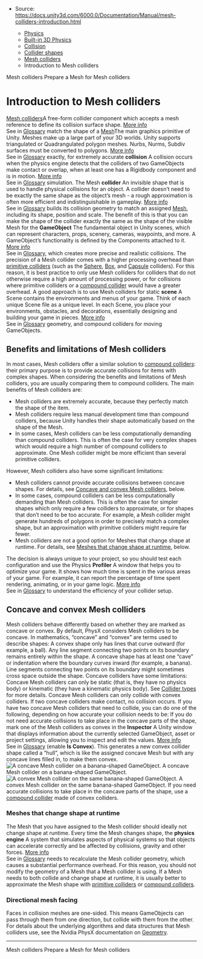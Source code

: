 * Source: https://docs.unity3d.com/6000.0/Documentation/Manual/mesh-colliders-introduction.html

  * [Physics](https://docs.unity3d.com/6000.0/Documentation/Manual/PhysicsSection.html)
  * [Built-in 3D Physics](https://docs.unity3d.com/6000.0/Documentation/Manual/PhysicsOverview.html)
  * [Collision](https://docs.unity3d.com/6000.0/Documentation/Manual/collision-section.html)
  * [Collider shapes](https://docs.unity3d.com/6000.0/Documentation/Manual/collider-shapes.html)
  * [Mesh colliders](https://docs.unity3d.com/6000.0/Documentation/Manual/mesh-colliders.html)
  * Introduction to Mesh colliders


[](https://docs.unity3d.com/6000.0/Documentation/Manual/mesh-colliders.html)
Mesh colliders
[](https://docs.unity3d.com/6000.0/Documentation/Manual/prepare-mesh-for-mesh-collider.html)
Prepare a Mesh for Mesh colliders
# Introduction to Mesh colliders
[Mesh colliders](https://docs.unity3d.com/6000.0/Documentation/Manual/class-MeshCollider.html)A free-form collider component which accepts a mesh reference to define its collision surface shape. [More info](https://docs.unity3d.com/6000.0/Documentation/Manual/class-MeshCollider.html)  
See in [Glossary](https://docs.unity3d.com/6000.0/Documentation/Manual/Glossary.html#MeshCollider) match the shape of a [Mesh](https://docs.unity3d.com/6000.0/Documentation/Manual/class-Mesh.html)The main graphics primitive of Unity. Meshes make up a large part of your 3D worlds. Unity supports triangulated or Quadrangulated polygon meshes. Nurbs, Nurms, Subdiv surfaces must be converted to polygons. [More info](https://docs.unity3d.com/6000.0/Documentation/Manual/mesh.html)  
See in [Glossary](https://docs.unity3d.com/6000.0/Documentation/Manual/Glossary.html#Mesh) exactly, for extremely accurate **collision** A collision occurs when the physics engine detects that the colliders of two GameObjects make contact or overlap, when at least one has a Rigidbody component and is in motion. [More info](https://docs.unity3d.com/6000.0/Documentation/Manual/CollidersOverview.html)  
See in [Glossary](https://docs.unity3d.com/6000.0/Documentation/Manual/Glossary.html#Collision) simulation. 
The Mesh **collider** An invisible shape that is used to handle physical collisions for an object. A collider doesn’t need to be exactly the same shape as the object’s mesh - a rough approximation is often more efficient and indistinguishable in gameplay. [More info](https://docs.unity3d.com/6000.0/Documentation/Manual/CollidersOverview.html)  
See in [Glossary](https://docs.unity3d.com/6000.0/Documentation/Manual/Glossary.html#Collider) builds its collision geometry to match an assigned [Mesh](https://docs.unity3d.com/6000.0/Documentation/Manual/class-Mesh.html), including its shape, position and scale. The benefit of this is that you can make the shape of the collider exactly the same as the shape of the visible Mesh for the **GameObject** The fundamental object in Unity scenes, which can represent characters, props, scenery, cameras, waypoints, and more. A GameObject’s functionality is defined by the Components attached to it. [More info](https://docs.unity3d.com/6000.0/Documentation/Manual/class-GameObject.html)  
See in [Glossary](https://docs.unity3d.com/6000.0/Documentation/Manual/Glossary.html#GameObject), which creates more precise and realistic collisions. 
The precision of a Mesh collider comes with a higher processing overhead than [primitive colliders](https://docs.unity3d.com/6000.0/Documentation/Manual/primitive-colliders.html) (such as the [Sphere](https://docs.unity3d.com/6000.0/Documentation/Manual/class-SphereCollider.html), [Box](https://docs.unity3d.com/6000.0/Documentation/Manual/class-BoxCollider.html), and [Capsule](https://docs.unity3d.com/6000.0/Documentation/Manual/class-CapsuleCollider.html) colliders). For this reason, it is best practice to only use Mesh colliders for colliders that do not otherwise require a high amount of processing power, or for collisions where primitive colliders or a [compound collider](https://docs.unity3d.com/6000.0/Documentation/Manual/compound-colliders.html) would have a greater overhead. A good approach is to use Mesh colliders for static **scene** A Scene contains the environments and menus of your game. Think of each unique Scene file as a unique level. In each Scene, you place your environments, obstacles, and decorations, essentially designing and building your game in pieces. [More info](https://docs.unity3d.com/6000.0/Documentation/Manual/CreatingScenes.html)  
See in [Glossary](https://docs.unity3d.com/6000.0/Documentation/Manual/Glossary.html#Scene) geometry, and compound colliders for moving GameObjects.
## Benefits and limitations of Mesh colliders
In most cases, Mesh colliders offer a similar solution to [compound colliders](https://docs.unity3d.com/6000.0/Documentation/Manual/compound-colliders.html): their primary purpose is to provide accurate collisions for items with complex shapes. When considering the benefits and limitations of Mesh colliders, you are usually comparing them to compound colliders. 
The main benefits of Mesh colliders are:
  * Mesh colliders are extremely accurate, because they perfectly match the shape of the item.
  * Mesh colliders require less manual development time than compound colliders, because Unity handles their shape automatically based on the shape of the Mesh.
  * In some cases, Mesh colliders can be less computationally demanding than compound colliders. This is often the case for very complex shapes which would require a high number of compound colliders to approximate. One Mesh collider might be more efficient than several primitive colliders.


However, Mesh colliders also have some significant limitations:
  * Mesh colliders cannot provide accurate collisions between concave shapes. For details, see [Concave and convex Mesh colliders](https://docs.unity3d.com/6000.0/Documentation/Manual/mesh-colliders-introduction.html#concave-convex-mesh-colliders), below.
  * In some cases, compound colliders can be less computationally demanding than Mesh colliders. This is often the case for simpler shapes which only require a few colliders to approximate, or for shapes that don’t need to be too accurate. For example, a Mesh collider might generate hundreds of polygons in order to precisely match a complex shape, but an approximation with primitive colliders might require far fewer.
  * Mesh colliders are not a good option for Meshes that change shape at runtime. For details, see [Meshes that change shape at runtime](https://docs.unity3d.com/6000.0/Documentation/Manual/mesh-colliders-introduction.html#meshes-that-change-shape-runtime), below.


The decision is always unique to your project, so you should test each configuration and use the Physics **Profiler** A window that helps you to optimize your game. It shows how much time is spent in the various areas of your game. For example, it can report the percentage of time spent rendering, animating, or in your game logic. [More info](https://docs.unity3d.com/6000.0/Documentation/Manual/Profiler.html)  
See in [Glossary](https://docs.unity3d.com/6000.0/Documentation/Manual/Glossary.html#Profiler) to understand the efficiency of your collider setup.
## Concave and convex Mesh colliders
Mesh colliders behave differently based on whether they are marked as concave or convex. By default, PhysX considers Mesh colliders to be concave.
In mathematics, “concave” and “convex” are terms used to describe shapes:
A convex shape only has lines that curve outward (for example, a ball). Any line segment connecting two points on its boundary remains entirely within the shape. A concave shape has at least one “cave” or indentation where the boundary curves inward (for example, a banana). Line segments connecting two points on its boundary might sometimes cross space outside the shape.
Concave colliders have some limitations: Concave Mesh colliders can only be static (that is, they have no physics body) or kinematic (they have a kinematic physics body). See [Collider types](https://docs.unity3d.com/6000.0/Documentation/Manual/collider-types-introduction.html) for more details. Concave Mesh colliders can only collide with convex colliders. If two concave colliders make contact, no collision occurs. 
If you have two concave Mesh colliders that need to collide, you can do one of the following, depending on how accurate your collision needs to be:
If you do not need accurate collisions to take place in the concave parts of the shape, mark one of the Mesh colliders as convex in the **Inspector** A Unity window that displays information about the currently selected GameObject, asset or project settings, allowing you to inspect and edit the values. [More info](https://docs.unity3d.com/6000.0/Documentation/Manual/UsingTheInspector.html)  
See in [Glossary](https://docs.unity3d.com/6000.0/Documentation/Manual/Glossary.html#Inspector) (enable **Is Convex**). This generates a new convex collider shape called a “hull”, which is like the assigned concave Mesh but with any concave lines filled in, to make them convex. 
![A concave Mesh collider on a banana-shaped GameObject.](https://docs.unity3d.com/6000.0/Documentation/uploads/Main/food-pack-banana-concave-mesh.png) A concave Mesh collider on a banana-shaped GameObject. ![A convex Mesh collider on the same banana-shaped GameObject.](https://docs.unity3d.com/6000.0/Documentation/uploads/Main/food-pack-banana-convex-mesh.png) A convex Mesh collider on the same banana-shaped GameObject.
If you need accurate collisions to take place in the concave parts of the shape, use a [compound collider](https://docs.unity3d.com/6000.0/Documentation/Manual/compound-colliders.html) made of convex colliders.
### Meshes that change shape at runtime
The Mesh that you have assigned to the Mesh collider should ideally not change shape at runtime. 
Every time the Mesh changes shape, the **physics engine** A system that simulates aspects of physical systems so that objects can accelerate correctly and be affected by collisions, gravity and other forces. [More info](https://docs.unity3d.com/6000.0/Documentation/Manual/PhysicsSection.html)  
See in [Glossary](https://docs.unity3d.com/6000.0/Documentation/Manual/Glossary.html#PhysicsEngine) needs to recalculate the Mesh collider geometry, which causes a substantial performance overhead. For this reason, you should not modify the geometry of a Mesh that a Mesh collider is using. If a Mesh needs to both collide and change shape at runtime, it is usually better to approximate the Mesh shape with [primitive colliders](https://docs.unity3d.com/6000.0/Documentation/Manual/primitive-colliders.html) or [compound colliders](https://docs.unity3d.com/6000.0/Documentation/Manual/compound-colliders.html).
### Directional mesh facing
Faces in collision meshes are one-sided. This means GameObjects can pass through them from one direction, but collide with them from the other.
For details about the underlying algorithms and data structures that Mesh colliders use, see the Nvidia PhysX documentation on [Geometry](https://docs.nvidia.com/gameworks/content/gameworkslibrary/physx/guide/Manual/Geometry.html).
* * *
[](https://docs.unity3d.com/6000.0/Documentation/Manual/mesh-colliders.html)
Mesh colliders
[](https://docs.unity3d.com/6000.0/Documentation/Manual/prepare-mesh-for-mesh-collider.html)
Prepare a Mesh for Mesh colliders
